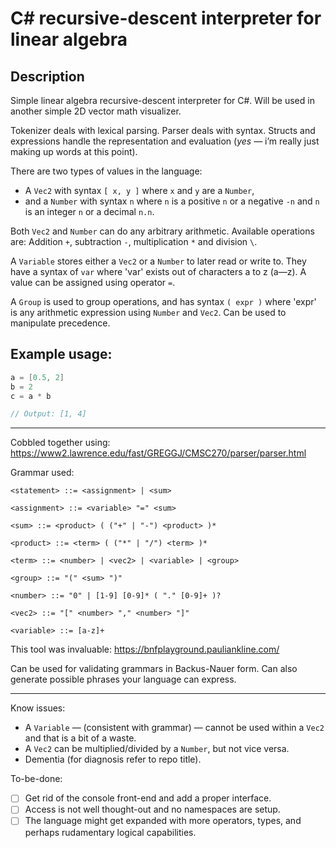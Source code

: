 # C# recursive-descent interpreter for linear algebra

## Description
Simple linear algebra recursive-descent interpreter for C#. Will be used in another simple 2D vector math visualizer. 

Tokenizer deals with lexical parsing. Parser deals with syntax. Structs and expressions handle the representation and evaluation (*yes* — i’m really just making up words at this point).

There are two types of values in the language: 
* A `Vec2` with syntax `[ x, y ]` where `x` and `y` are a `Number`,
* and a `Number` with syntax `n` where `n` is a positive `n` or a negative `-n` and `n` is an integer `n` or a decimal `n.n`.

Both `Vec2` and `Number` can do any arbitrary arithmetic. Available operations are: Addition `+`, subtraction `-`, multiplication `*` and division `\`.

A `Variable` stores either a `Vec2` or a `Number` to later read or write to. They have a syntax of `var` where 'var' exists out of characters a to z (a—z). A value can be assigned using operator `=`.

A `Group` is used to group operations, and has syntax `( expr )` where 'expr' is any arithmetic expression using `Number` and `Vec2`. Can be used to manipulate precedence.

## Example usage:
``` csharp
a = [0.5, 2]
b = 2
c = a * b

// Output: [1, 4]
```

---

Cobbled together using: https://www2.lawrence.edu/fast/GREGGJ/CMSC270/parser/parser.html

Grammar used: 

```ebnf
<statement> ::= <assignment> | <sum>
  
<assignment> ::= <variable> "=" <sum>
  
<sum> ::= <product> ( ("+" | "-") <product> )*
  
<product> ::= <term> ( ("*" | "/") <term> )*
  
<term> ::= <number> | <vec2> | <variable> | <group>
  
<group> ::= "(" <sum> ")"
  
<number> ::= "0" | [1-9] [0-9]* ( "." [0-9]+ )?
  
<vec2> ::= "[" <number> "," <number> "]"
  
<variable> ::= [a-z]+
```

This tool was invaluable: https://bnfplayground.pauliankline.com/

Can be used for validating grammars in Backus-Nauer form. Can also generate possible phrases your language can express.

---

Know issues:
* A `Variable` — (consistent with grammar) — cannot be used within a `Vec2` and that is a bit of a waste.
* A `Vec2` can be multiplied/divided by a `Number`, but not vice versa.
* Dementia (for diagnosis refer to repo title).

To-be-done:
- [ ] Get rid of the console front-end and add a proper interface.
- [ ] Access is not well thought-out and no namespaces are setup. 
- [ ] The language might get expanded with more operators, types, and perhaps rudamentary logical capabilities. 
